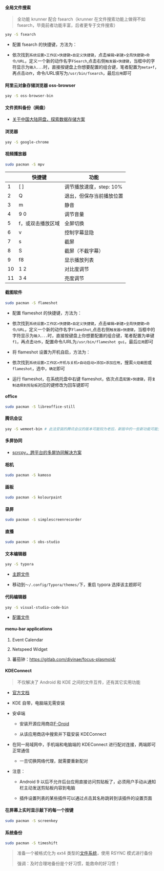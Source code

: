 #### 全局文件搜索

> 全功能 krunner 配合 fsearch（krunner 在文件搜索功能上做得不如 fsearch，毕竟前者功能丰富，后者更专于文件搜索）

```bash
yay -S fsearch
```

- 配置 fsearch 的快捷键，方法为：

- 依次找到`系统设置>工作区>快捷键>自定义快捷键`，点击`编辑>新建>全局快捷键>命令/URL`，定义一个新的动作名字`FSearch`,点击右侧`触发器>快捷键`，当框中的字符显示为`输入...`时，直接按键盘上你想要配置的组合键，笔者配置为`meta+f`，再点击`动作`，命令/URL填写为`/usr/bin/fsearch`，最后`应用`即可

#### 阿里云对象存储浏览器 oss-browser

```bash
yay -S oss-browser-bin
```

#### 文件资料备份（~~网盘~~）

- [关于中国大陆网盘，探索数据存储方案](https://liupj.top/2022/02/25/data-storage/)

#### 浏览器

```bash
yay -S google-chrome
```

#### 视频播放器

```bash
sudo pacman -S mpv
```

|      | 快捷键                | 功能                      |
| ---- | -------------------- | ------------------------ |
| 1    | [ ]                  | 调节播放速度，step: 10%     |
| 2    | Q                    | 退出，但保存当前播放位置      |
| 3    | m                    | 静音                      |
| 4    | 9 0                  | 调节音量                   |
| 5    | f，或双击播放区域       | 全屏切换                   |
| 6    | v                    | 控制字幕显隐                |
| 7    | s                    | 截屏                       |
| 8    | S                    | 截屏（不截字幕）             |
| 9    | f8                   | 显示播放列表                |
| 10   | 1 2                  | 对比度调节                  |
| 11   | 3 4                  | 亮度调节                    |

#### 截图软件

```bash
sudo pacman -S flameshot
```

- 配置 flameshot 的快捷键，方法为：

- 依次找到`系统设置>工作区>快捷键>自定义快捷键`，点击`编辑>新建>全局快捷键>命令/URL`，定义一个新的动作名字`FlameShot`,点击右侧`触发器>快捷键`，当框中的字符显示为`输入...`时，直接按键盘上你想要配置的组合键，笔者配置为单键`f1`，再点击`动作`，配置命令/URL为`/usr/bin/flameshot gui`，最后`应用`即可

- 将 flameshot 设置为开机自启，方法为：

- 依次找到`系统设置>工作区>开机与关机>自动启动>添加>添加应用`，搜索`火焰截图`或`flameshot`，选中，`确定`即可

- 运行 flameshot，在系统托盘中右键 flameshot，依次点击`配置>快捷键`，将`复制选择到剪贴板`对应的键修改为回车键即可

#### office

```bash
sudo pacman -S libreoffice-still
```

#### 腾讯会议

```bash
yay -S wemeet-bin # 此法安装的腾讯会议的版本可能较为老旧，新版中的一些新功能可能无，请特别注意
```

#### 多屏协同

- [scrcpy，跨平台的多屏协同解决方案](https://liupj.top/2022/02/25/display-android-screen-to-manjaro-pc/)

#### 相机

```bash
sudo pacman -S kamoso
```

#### 画板

```bash
sudo pacman -S kolourpaint
```

#### 录屏

```bash
sudo pacman -S simplescreenrecorder
```

#### 直播

```bash
sudo pacman -S obs-studio
```

#### 文本编辑器

```bash
yay -S typora
```

- [主题文件](https://github.com/Brannua/cfg-files/tree/master/typora_themes)

- 移动到`～/.config/Typora/themes/`下，重启 typora 选择该主题即可

#### 代码编辑器

```bash
yay -S visual-studio-code-bin
```

- [配置文件](https://github.com/Brannua/cfg-files/tree/master/vscode)

#### menu-bar applications

1. Event Calendar

2. Netspeed Widget

3. 蕃茄钟：https://gitlab.com/divinae/focus-plasmoid/

#### KDEConnect

> 不仅解决了 Android 和 KDE 之间的文件互传，还有其它实用功能

- [官方文档](https://userbase.kde.org/KDEConnect/zh-hans#.E5.AE.89.E8.A3.85)

- KDE 自带，电脑端无需安装

- 安卓端

  - 安装开源应用商店[F-Droid](https://f-droid.org/)

  - 从该应用商店中搜索并下载安装 KDEConnect

- 在同一局域网中，手机端和电脑端的 KDEConnect 进行配对连接，两端即可正常通信

  - 一旦切换网络代理，就需要重新配对

- 注意：

  - Android 9 以后不允许后台应用直接访问剪贴板了，必须用户手动从通知栏主动发送剪贴板内容到电脑

  - 插件设置列表的某些插件可以通过点击其名称跳转到该插件的设置页面

#### 在屏幕上实时显示敲下的每一个按键

```bash
sudo pacman -S screenkey
```

#### 系统备份

```bash
sudo pacman -S timeshift
```

> 准备一个被格式化为 ext4 类型的[文件系统](https://liupj.top/2022/02/02/fileSys/)，使用 RSYNC 模式进行备份
>
> 强调：及时合理地备份是个好习惯，能救命的好习惯！
